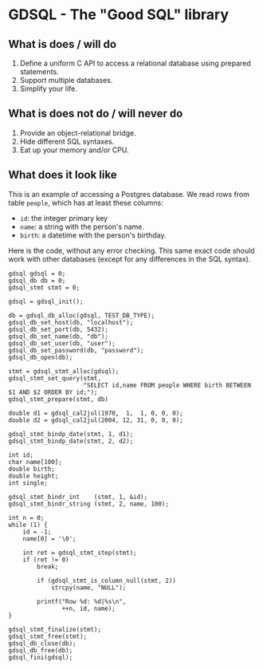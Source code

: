 GDSQL - The "Good SQL" library
==============================

What is does / will do
----------------------

1. Define a uniform C API to access a relational database using prepared statements.
2. Support multiple databases.
3. Simplify your life.

What is does not do / will never do
-----------------------------------

1. Provide an object-relational bridge.
2. Hide different SQL syntaxes.
3. Eat up your memory and/or CPU.

What does it look like
----------------------

This is an example of accessing a Postgres database. We read rows from
table `people`, which has at least these columns:

* `id`: the integer primary key
* `name`: a string with the person's name.
* `birth`: a datetime with the person's birthday.

Here is the code, without any error checking. This same exact code
should work with other databases (except for any differences in the
SQL syntax).

    gdsql gdsql = 0;
    gdsql_db db = 0;
    gdsql_stmt stmt = 0;

    gdsql = gdsql_init();

    db = gdsql_db_alloc(gdsql, TEST_DB_TYPE);
    gdsql_db_set_host(db, "localhost");
    gdsql_db_set_port(db, 5432);
    gdsql_db_set_name(db, "db");
    gdsql_db_set_user(db, "user");
    gdsql_db_set_password(db, "password");
    gdsql_db_open(db);

    stmt = gdsql_stmt_alloc(gdsql);
    gdsql_stmt_set_query(stmt,
                         "SELECT id,name FROM people WHERE birth BETWEEN $1 AND $2 ORDER BY id;");
    gdsql_stmt_prepare(stmt, db)

    double d1 = gdsql_cal2jul(1970,  1,  1, 0, 0, 0);
    double d2 = gdsql_cal2jul(2004, 12, 31, 0, 0, 0);
            
    gdsql_stmt_bindp_date(stmt, 1, d1);
    gdsql_stmt_bindp_date(stmt, 2, d2);
        
    int id;
    char name[100];
    double birth;
    double height;
    int single;

    gdsql_stmt_bindr_int    (stmt, 1, &id);
    gdsql_stmt_bindr_string (stmt, 2, name, 100);

    int n = 0;
    while (1) {
        id = -1;
        name[0] = '\0';

        int ret = gdsql_stmt_step(stmt);
        if (ret != 0)
            break;

            if (gdsql_stmt_is_column_null(stmt, 2))
                strcpy(name, "NULL");

            printf("Row %d: %d|%s\n",
                   ++n, id, name);
    }

    gdsql_stmt_finalize(stmt);
    gdsql_stmt_free(stmt);
    gdsql_db_close(db);
    gdsql_db_free(db);
    gdsql_fini(gdsql);
